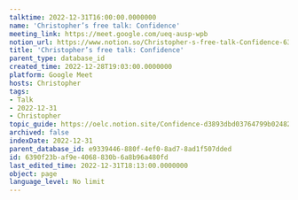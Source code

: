 ```yaml
---
talktime: 2022-12-31T16:00:00.0000000
name: 'Christopher’s free talk: Confidence'
meeting_link: https://meet.google.com/ueq-ausp-wpb
notion_url: https://www.notion.so/Christopher-s-free-talk-Confidence-6390f23baf9e4068830b6a8b96a480fd
title: 'Christopher’s free talk: Confidence'
parent_type: database_id
created_time: 2022-12-28T19:03:00.0000000
platform: Google Meet
hosts: Christopher
tags:
- Talk
- 2022-12-31
- Christopher
topic_guide: https://oelc.notion.site/Confidence-d3893dbd03764799b02482c0b3783b08
archived: false
indexDate: 2022-12-31
parent_database_id: e9339446-880f-4ef0-8ad7-8ad1f507dded
id: 6390f23b-af9e-4068-830b-6a8b96a480fd
last_edited_time: 2022-12-31T18:13:00.0000000
object: page
language_level: No limit
---
```




























